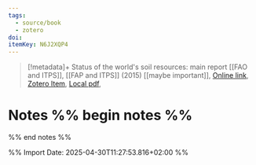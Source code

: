 ```yaml
---
tags:
  - source/book
  - zotero
doi: 
itemKey: N6J2XQP4
---
```

>[!metadata]+
> Status of the world's soil resources: main report
> [[FAO and ITPS]], 
> [[FAP and ITPS]] (2015)
> [[maybe important]], 
> [Online link](), [Zotero Item](zotero://select/library/items/N6J2XQP4), [Local pdf](file://C:/Users/aburg/Documents/references/zotero/storage/55828VWJ/2015_Statusworlds.pdf), 

# Notes %% begin notes %%

%% end notes %%




%% Import Date: 2025-04-30T11:27:53.816+02:00 %%
